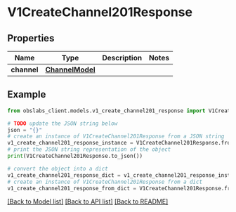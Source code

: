 # V1CreateChannel201Response


## Properties

Name | Type | Description | Notes
------------ | ------------- | ------------- | -------------
**channel** | [**ChannelModel**](ChannelModel.md) |  | 

## Example

```python
from obslabs_client.models.v1_create_channel201_response import V1CreateChannel201Response

# TODO update the JSON string below
json = "{}"
# create an instance of V1CreateChannel201Response from a JSON string
v1_create_channel201_response_instance = V1CreateChannel201Response.from_json(json)
# print the JSON string representation of the object
print(V1CreateChannel201Response.to_json())

# convert the object into a dict
v1_create_channel201_response_dict = v1_create_channel201_response_instance.to_dict()
# create an instance of V1CreateChannel201Response from a dict
v1_create_channel201_response_from_dict = V1CreateChannel201Response.from_dict(v1_create_channel201_response_dict)
```
[[Back to Model list]](../README.md#documentation-for-models) [[Back to API list]](../README.md#documentation-for-api-endpoints) [[Back to README]](../README.md)


